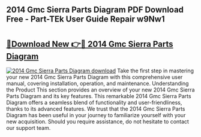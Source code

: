 ## 2014 Gmc Sierra Parts Diagram PDF Download Free - Part-TEk User Guide Repair w9Nw1

# <h2><a href="http://dfix9p.blite.top/?on=2014+Gmc+Sierra+Parts+Diagram">🔗Download New 👉🔴 2014 Gmc Sierra Parts Diagram</a></h2>

[![2014 Gmc Sierra Parts Diagram download](https://i.imgur.com/lujVjoI.png)](http://dfix9p.blite.top/?on=2014+Gmc+Sierra+Parts+Diagram)
Take the first step in mastering your new 2014 Gmc Sierra Parts Diagram with this comprehensive user manual, covering installation, operation, and maintenance. Understanding the Product This section provides an overview of your new 2014 Gmc Sierra Parts Diagram and its key features. This remarkable 2014 Gmc Sierra Parts Diagram offers a seamless blend of functionality and user-friendliness, thanks to its advanced features. We trust that the 2014 Gmc Sierra Parts Diagram has been useful in your journey to familiarize yourself with your new acquisition. Should you require assistance, do not hesitate to contact our support team.
